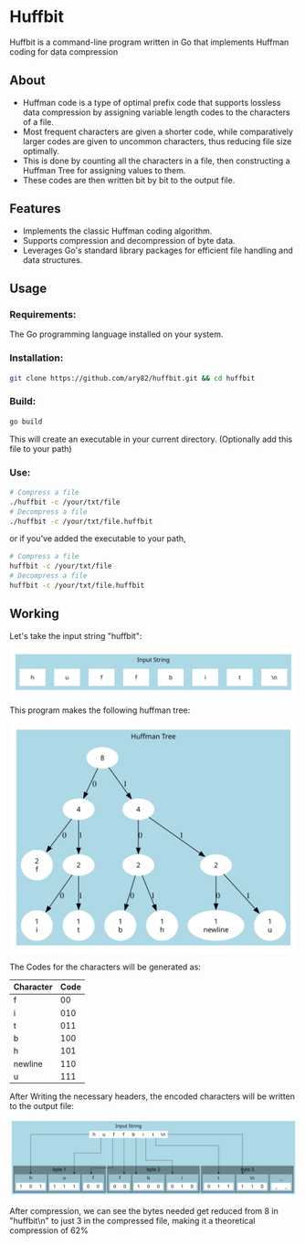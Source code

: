 # Huffbit

Huffbit is a command-line program written in Go that implements Huffman coding for data compression

## About

- Huffman code is a type of optimal prefix code that supports lossless data compression by assigning variable length codes to the characters of a file.
- Most frequent characters are given a shorter code, while comparatively larger codes are given to uncommon characters, thus reducing file size optimally.
- This is done by counting all the characters in a file, then constructing a Huffman Tree for assigning values to them.
- These codes are then written bit by bit to the output file.

## Features

- Implements the classic Huffman coding algorithm.
- Supports compression and decompression of byte data.
- Leverages Go's standard library packages for efficient file handling and data structures.

## Usage

### Requirements:

The Go programming language installed on your system.

### Installation:

```bash
git clone https://github.com/ary82/huffbit.git && cd huffbit
```

### Build:

```bash
go build
```

This will create an executable in your current directory.
(Optionally add this file to your path)

### Use:

```bash
# Compress a file
./huffbit -c /your/txt/file
# Decompress a file
./huffbit -c /your/txt/file.huffbit
```

or if you've added the executable to your path,

```bash
# Compress a file
huffbit -c /your/txt/file
# Decompress a file
huffbit -c /your/txt/file.huffbit
```

## Working

Let's take the input string "huffbit":

<p align="center">
    <img alt="representation of input string huffbit" src="./graphviz/input.svg">
</p>

This program makes the following huffman tree:

<p align="center">
    <img alt="representation of input huffman tree" src="./graphviz/tree.svg">
</p>

The Codes for the characters will be generated as:

| Character | Code |
| --------- | ---- |
| f         | 00   |
| i         | 010  |
| t         | 011  |
| b         | 100  |
| h         | 101  |
| newline   | 110  |
| u         | 111  |

After Writing the necessary headers, the encoded characters will be written to the output file:

<p align="center">
    <img alt="representation of output bytes" src="./graphviz/output.svg">
</p>

After compression, we can see the bytes needed get reduced from 8 in "huffbit\n" to just 3 in the compressed file, making it a theoretical compression of 62%
